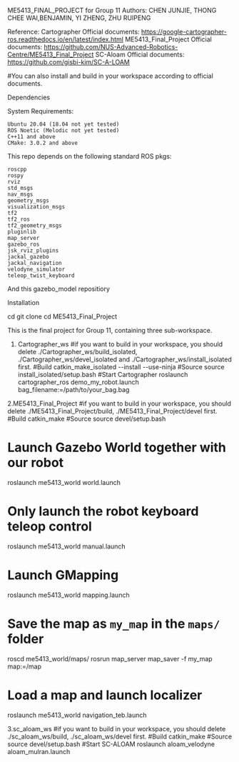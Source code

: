 ME5413_FINAL_PROJECT for Group 11
Authors: CHEN JUNJIE, THONG CHEE WAI,BENJAMIN, YI ZHENG, ZHU RUIPENG

Reference:
Cartographer Official documents:
https://google-cartographer-ros.readthedocs.io/en/latest/index.html
ME5413_Final_Project Official documents:
https://github.com/NUS-Advanced-Robotics-Centre/ME5413_Final_Project
SC-Aloam Official documents:
https://github.com/gisbi-kim/SC-A-LOAM

#You can also install and build in your workspace according to official documents.

Dependencies

System Requirements:

    Ubuntu 20.04 (18.04 not yet tested)
    ROS Noetic (Melodic not yet tested)
    C++11 and above
    CMake: 3.0.2 and above
    
This repo depends on the following standard ROS pkgs:

    roscpp
    rospy
    rviz
    std_msgs
    nav_msgs
    geometry_msgs
    visualization_msgs
    tf2
    tf2_ros
    tf2_geometry_msgs
    pluginlib
    map_server
    gazebo_ros
    jsk_rviz_plugins
    jackal_gazebo
    jackal_navigation
    velodyne_simulator
    teleop_twist_keyboard

And this gazebo_model repositiory

Installation

cd
git clone
cd ME5413_Final_Project

This is the final project for Group 11, containing three sub-workspace.
1. Cartographer_ws
#if you want to build in your workspace, you should delete ./Cartographer_ws/build_isolated, ./Cartographer_ws/devel_isolated and ./Cartographer_ws/install_isolated first.
#Build
catkin_make_isolated --install --use-ninja
#Source
source install_isolated/setup.bash
#Start Cartographer
roslaunch cartographer_ros demo_my_robot.launch bag_filename:=/path/to/your_bag.bag

2.ME5413_Final_Project
#if you want to build in your workspace, you should delete ./ME5413_Final_Project/build, ./ME5413_Final_Project/devel first.
#Build
catkin_make
#Source
source devel/setup.bash
# Launch Gazebo World together with our robot
roslaunch me5413_world world.launch
# Only launch the robot keyboard teleop control
roslaunch me5413_world manual.launch
# Launch GMapping
roslaunch me5413_world mapping.launch
# Save the map as `my_map` in the `maps/` folder
roscd me5413_world/maps/
rosrun map_server map_saver -f my_map map:=/map
# Load a map and launch localizer
roslaunch me5413_world navigation_teb.launch

3.sc_aloam_ws
#if you want to build in your workspace, you should delete ./sc_aloam_ws/build, ./sc_aloam_ws/devel first.
#Build
catkin_make
#Source
source devel/setup.bash
#Start SC-ALOAM
roslaunch aloam_velodyne aloam_mulran.launch 


